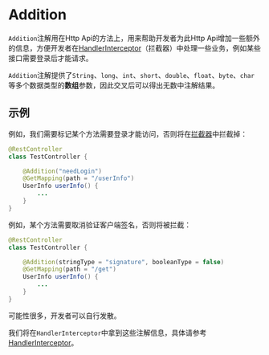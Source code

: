 # Addition

`Addition`注解用在Http Api的方法上，用来帮助开发者为此Http Api增加一些额外的信息，方便开发者在[HandlerInterceptor](../class/HandlerInterceptor.md)（拦截器）中处理一些业务，例如某些接口需要登录后才能请求。

`Addition`注解提供了`String`、`long`、`int`、`short`、`double`、`float`、`byte`、`char`等多个数据类型的**数组**参数，因此交叉后可以得出无数中注解结果。

## 示例
例如，我们需要标记某个方法需要登录才能访问，否则将在[拦截器](../class/HandlerInterceptor.md)中拦截掉：
```java
@RestController
class TestController {

    @Addition("needLogin")
    @GetMapping(path = "/userInfo")
    UserInfo userInfo() {
        ...
    }
}
```

例如，某个方法需要取消验证客户端签名，否则将被拦截：
```java
@RestController
class TestController {

    @Addition(stringType = "signature", booleanType = false)
    @GetMapping(path = "/get")
    UserInfo userInfo() {
        ...
    }
}
```

可能性很多，开发者可以自行发散。

我们将在`HandlerInterceptor`中拿到这些注解信息，具体请参考[HandlerInterceptor](../class/HandlerInterceptor.md)。